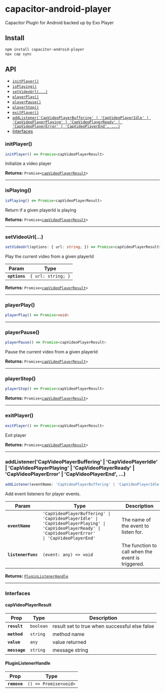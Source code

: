 # capacitor-android-player

Capacitor Plugin for Android backed up by Exo Player

## Install

```bash
npm install capacitor-android-player
npx cap sync
```

## API

<docgen-index>

* [`initPlayer()`](#initplayer)
* [`isPlaying()`](#isplaying)
* [`setVideoUrl(...)`](#setvideourl)
* [`playerPlay()`](#playerplay)
* [`playerPause()`](#playerpause)
* [`playerStop()`](#playerstop)
* [`exitPlayer()`](#exitplayer)
* [`addListener('CapVideoPlayerBuffering' | 'CapVideoPlayerIdle' | 'CapVideoPlayerPlaying' | 'CapVideoPlayerReady' | 'CapVideoPlayerError' | 'CapVideoPlayerEnd', ...)`](#addlistenercapvideoplayerbuffering--capvideoplayeridle--capvideoplayerplaying--capvideoplayerready--capvideoplayererror--capvideoplayerend-)
* [Interfaces](#interfaces)

</docgen-index>

<docgen-api>
<!--Update the source file JSDoc comments and rerun docgen to update the docs below-->

### initPlayer()

```typescript
initPlayer() => Promise<capVideoPlayerResult>
```

Initialize a video player

**Returns:** <code>Promise&lt;<a href="#capvideoplayerresult">capVideoPlayerResult</a>&gt;</code>

--------------------


### isPlaying()

```typescript
isPlaying() => Promise<capVideoPlayerResult>
```

Return if a given playerId is playing

**Returns:** <code>Promise&lt;<a href="#capvideoplayerresult">capVideoPlayerResult</a>&gt;</code>

--------------------


### setVideoUrl(...)

```typescript
setVideoUrl(options: { url: string; }) => Promise<capVideoPlayerResult>
```

Play the current video from a given playerId

| Param         | Type                          |
| ------------- | ----------------------------- |
| **`options`** | <code>{ url: string; }</code> |

**Returns:** <code>Promise&lt;<a href="#capvideoplayerresult">capVideoPlayerResult</a>&gt;</code>

--------------------


### playerPlay()

```typescript
playerPlay() => Promise<void>
```

--------------------


### playerPause()

```typescript
playerPause() => Promise<capVideoPlayerResult>
```

Pause the current video from a given playerId

**Returns:** <code>Promise&lt;<a href="#capvideoplayerresult">capVideoPlayerResult</a>&gt;</code>

--------------------


### playerStop()

```typescript
playerStop() => Promise<capVideoPlayerResult>
```

**Returns:** <code>Promise&lt;<a href="#capvideoplayerresult">capVideoPlayerResult</a>&gt;</code>

--------------------


### exitPlayer()

```typescript
exitPlayer() => Promise<capVideoPlayerResult>
```

Exit player

**Returns:** <code>Promise&lt;<a href="#capvideoplayerresult">capVideoPlayerResult</a>&gt;</code>

--------------------


### addListener('CapVideoPlayerBuffering' | 'CapVideoPlayerIdle' | 'CapVideoPlayerPlaying' | 'CapVideoPlayerReady' | 'CapVideoPlayerError' | 'CapVideoPlayerEnd', ...)

```typescript
addListener(eventName: 'CapVideoPlayerBuffering' | 'CapVideoPlayerIdle' | 'CapVideoPlayerPlaying' | 'CapVideoPlayerReady' | 'CapVideoPlayerError' | 'CapVideoPlayerEnd', listenerFunc: (event: any) => void) => PluginListenerHandle
```

Add event listeners for player events.

| Param              | Type                                                                                                                                                               | Description                                       |
| ------------------ | ------------------------------------------------------------------------------------------------------------------------------------------------------------------ | ------------------------------------------------- |
| **`eventName`**    | <code>'CapVideoPlayerBuffering' \| 'CapVideoPlayerIdle' \| 'CapVideoPlayerPlaying' \| 'CapVideoPlayerReady' \| 'CapVideoPlayerError' \| 'CapVideoPlayerEnd'</code> | The name of the event to listen for.              |
| **`listenerFunc`** | <code>(event: any) =&gt; void</code>                                                                                                                               | The function to call when the event is triggered. |

**Returns:** <code><a href="#pluginlistenerhandle">PluginListenerHandle</a></code>

--------------------


### Interfaces


#### capVideoPlayerResult

| Prop          | Type                 | Description                                   |
| ------------- | -------------------- | --------------------------------------------- |
| **`result`**  | <code>boolean</code> | result set to true when successful else false |
| **`method`**  | <code>string</code>  | method name                                   |
| **`value`**   | <code>any</code>     | value returned                                |
| **`message`** | <code>string</code>  | message string                                |


#### PluginListenerHandle

| Prop         | Type                                      |
| ------------ | ----------------------------------------- |
| **`remove`** | <code>() =&gt; Promise&lt;void&gt;</code> |

</docgen-api>
